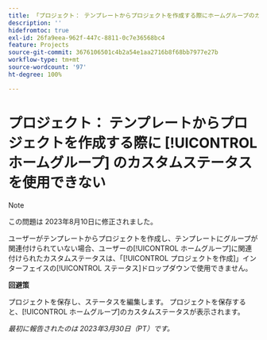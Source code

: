 ```yaml
---
title: 「プロジェクト： テンプレートからプロジェクトを作成する際にホームグループのカスタムステータスを使用できない」
description: ''
hidefromtoc: true
exl-id: 26fa9eea-962f-447c-8811-0c7e36568bc4
feature: Projects
source-git-commit: 3676106501c4b2a54e1aa2716b8f68bb7977e27b
workflow-type: tm+mt
source-wordcount: '97'
ht-degree: 100%

---
```


# プロジェクト： テンプレートからプロジェクトを作成する際に [!UICONTROL ホームグループ] のカスタムステータスを使用できない

>[!NOTE]
>
>この問題は 2023年8月10日に修正されました。

ユーザーがテンプレートからプロジェクトを作成し、テンプレートにグループが関連付けられていない場合、ユーザーの[!UICONTROL ホームグループ]に関連付けられたカスタムステータスは、「[!UICONTROL プロジェクトを作成]」インターフェイスの[!UICONTROL ステータス]ドロップダウンで使用できません。

**回避策**

プロジェクトを保存し、ステータスを編集します。 プロジェクトを保存すると、[!UICONTROL ホームグループ]のカスタムステータスが表示されます。

_最初に報告されたのは 2023年3月30日（PT）です。_
